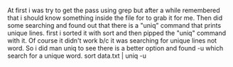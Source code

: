 At first i was try to get the pass using grep but after a while remembered that i should know something inside the file for to grab it for me.
Then did some searching and found out that there is a "uniq" command that prints unique lines.
first i sorted it with sort and then pipped the "uniq" command with it.
Of course it didn't work b/c it was searching for unique lines not word.
So i did man uniq to see there is a better option and found -u which search for a unique word.
sort data.txt | uniq -u